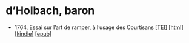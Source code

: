 # d’Holbach, baron

* 1764, Essai sur l’art de ramper, à l’usage des Courtisans  <a title="Source XML/TEI" class="file tei" href="https://hurlus.github.io/tei/dholbach1764_ramper-art.xml">[TEI]</a>  <a title="HTML une page" class="file html" href="https://hurlus.github.io/dholbach/dholbach1764_ramper-art.html">[html]</a>  <a title="Amazon.kindle" class="file mobi" href="https://hurlus.github.io/dholbach/dholbach1764_ramper-art.mobi">[kindle]</a>  <a title="EPUB, pour liseuses et téléphones" class="file epub" href="https://hurlus.github.io/dholbach/dholbach1764_ramper-art.epub">[epub]</a> 
